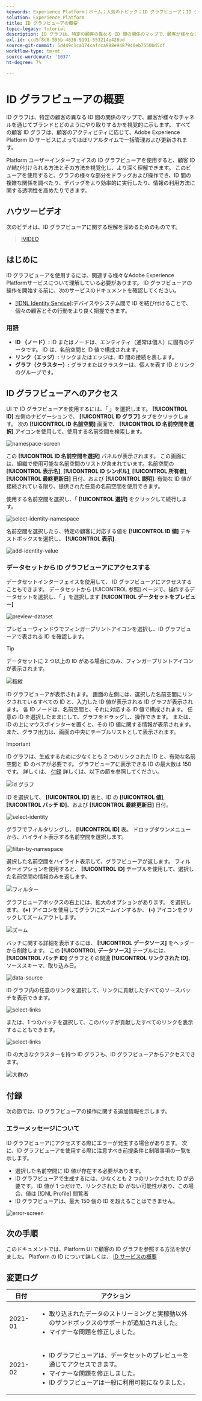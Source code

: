 ```yaml
---
keywords: Experience Platform；ホーム；人気のトピック；ID グラフビューア；ID グラフビューア；グラフビューア；グラフビューア；ID 名前空間；ID 名前空間；ID;ID サービス；ID サービス
solution: Experience Platform
title: ID グラフビューアの概要
topic-legacy: tutorial
description: ID グラフは、特定の顧客の異なる ID 間の関係のマップで、顧客が様々なチャネルを通じてブランドとどのようにやり取りするかを視覚的に示します。
exl-id: ccd5f8d8-595b-4636-9191-553214e426bd
source-git-commit: 5d449c1ca174cafcca988e9487940eb7550bd5cf
workflow-type: tm+mt
source-wordcount: '1037'
ht-degree: 7%

---
```


# ID グラフビューアの概要

ID グラフは、特定の顧客の異なる ID 間の関係のマップで、顧客が様々なチャネルを通じてブランドとどのようにやり取りするかを視覚的に示します。 すべての顧客 ID グラフは、顧客のアクティビティに応じて、Adobe Experience Platform ID サービスによってほぼリアルタイムで一括管理および更新されます。

Platform ユーザーインターフェイスの ID グラフビューアを使用すると、顧客 ID が結び付けられる方法とその方法を視覚化し、より深く理解できます。 このビューアを使用すると、グラフの様々な部分をドラッグおよび操作でき、ID 間の複雑な関係を調べたり、デバッグをより効率的に実行したり、情報の利用方法に関する透明性を高めたりできます。

## ハウツービデオ

次のビデオは、ID グラフビューアに関する理解を深めるためのものです。

>[!VIDEO](https://video.tv.adobe.com/v/331030/?quality=12&learn=on)

## はじめに

ID グラフビューアを使用するには、関連する様々なAdobe Experience Platformサービスについて理解している必要があります。 ID グラフビューアの操作を開始する前に、次のサービスのドキュメントを確認してください。

- [[!DNL Identity Service]](../home.md):デバイスやシステム間で ID を結び付けることで、個々の顧客とその行動をより良く把握できます。

### 用語

- **ID （ノード）:** ID またはノードは、エンティティ（通常は個人）に固有のデータです。 ID は、名前空間と ID 値で構成されます。
- **リンク（エッジ）:** リンクまたはエッジは、ID 間の接続を表します。
- **グラフ（クラスター）:** グラフまたはクラスターは、個人を表す ID とリンクのグループです。

## ID グラフビューアへのアクセス

UI で ID グラフビューアを使用するには、「 」を選択します。 **[!UICONTROL ID]** 左側のナビゲーションで、 **[!UICONTROL ID グラフ]** タブをクリックします。 次の **[!UICONTROL ID 名前空間]** 画面で、 **[!UICONTROL ID 名前空間を選択]** アイコンを使用して、使用する名前空間を検索します。

![namespace-screen](../images/identity-graph-viewer/identity-namespace.png)

この **[!UICONTROL ID 名前空間を選択]** パネルが表示されます。 この画面には、組織で使用可能な名前空間のリストが含まれています。名前空間の **[!UICONTROL 表示名]**, **[!UICONTROL ID シンボル]**, **[!UICONTROL 所有者]**, **[!UICONTROL 最終更新日]** 日付、および **[!UICONTROL 説明]**. 有効な ID 値が接続されている限り、提供された任意の名前空間を使用できます。

使用する名前空間を選択し、「 **[!UICONTROL 選択]** をクリックして続行します。

![select-identity-namespace](../images/identity-graph-viewer/select-identity-namespace.png)

名前空間を選択したら、特定の顧客に対応する値を **[!UICONTROL ID 値]** テキストボックスを選択し、 **[!UICONTROL 表示]**.

![add-identity-value](../images/identity-graph-viewer/identity-value-filled.png)

### データセットから ID グラフビューアにアクセスする

データセットインターフェイスを使用して、 ID グラフビューアにアクセスすることもできます。 データセットから [!UICONTROL 参照] ページで、操作するデータセットを選択し、「 」を選択します **[!UICONTROL データセットをプレビュー]**

![preview-dataset](../images/identity-graph-viewer/preview-dataset.png)

プレビューウィンドウでフィンガープリントアイコンを選択し、ID グラフビューアで表される ID を確認します。

>[!TIP]
>
>データセットに 2 つ以上の ID がある場合にのみ、フィンガープリントアイコンが表示されます。

![指紋](../images/identity-graph-viewer/fingerprint.png)

ID グラフビューアが表示されます。 画面の左側には、選択した名前空間にリンクされているすべての ID と、入力した ID 値が表示される ID グラフが表示されます。 各 ID ノードは、名前空間と、それに対応する ID 値で構成されます。 任意の ID を選択したままにして、グラフをドラッグし、操作できます。 または、ID の上にマウスポインターを置くと、その ID 値に関する情報が表示されます。 また、グラフ出力は、画面の中央にテーブルリストとして表示されます。

>[!IMPORTANT]
>
>ID グラフは、生成するために少なくとも 2 つのリンクされた ID と、有効な名前空間と ID のペアが必要です。 グラフビューアに表示できる ID の最大数は 150 です。 詳しくは、 [付録](#appendix) 詳しくは、以下の節を参照してください。

![id グラフ](../images/identity-graph-viewer/graph-viewer.png)

ID を選択して、 **[!UICONTROL ID]** 表と、ID の **[!UICONTROL 値]**, **[!UICONTROL バッチ ID]**、および **[!UICONTROL 最終更新日]** 日付。

![select-identity](../images/identity-graph-viewer/select-identity.png)

グラフでフィルタリングし、 **[!UICONTROL ID]** 表。 ドロップダウンメニューから、ハイライト表示する名前空間を選択します。

![filter-by-namespace](../images/identity-graph-viewer/filter-namespace.png)

選択した名前空間をハイライト表示して、グラフビューアが返します。 フィルターオプションを使用すると、 **[!UICONTROL ID]** テーブルを使用して、選択した名前空間の情報のみを返します。

![フィルター](../images/identity-graph-viewer/filtered.png)

グラフビューアボックスの右上には、拡大のオプションがあります。 を選択します。 **(+)** アイコンを使用してグラフにズームインするか、 **(-)** アイコンをクリックしてズームアウトします。

![ズーム](../images/identity-graph-viewer/zoom.png)

バッチに関する詳細を表示するには、 **[!UICONTROL データソース]** をヘッダーから削除します。 この **[!UICONTROL データソース]** テーブルには、 **[!UICONTROL バッチ ID]** グラフとその関連 **[!UICONTROL リンクされた ID]**、ソーススキーマ、取り込み日。

![data-source](../images/identity-graph-viewer/data-source-table.png)

ID グラフ内の任意のリンクを選択して、リンクに貢献したすべてのソースバッチを表示できます。

![select-links](../images/identity-graph-viewer/select-edge.png)

または、1 つのバッチを選択して、このバッチが貢献したすべてのリンクを表示することもできます。

![select-links](../images/identity-graph-viewer/select-batch.png)

ID の大きなクラスターを持つ ID グラフも、ID グラフビューアからアクセスできます。

![大群の](../images/identity-graph-viewer/large-cluster.png)

## 付録

次の節では、ID グラフビューアの操作に関する追加情報を示します。

### エラーメッセージについて

ID グラフビューアにアクセスする際にエラーが発生する場合があります。 次に、ID グラフビューアを使用する際に注意すべき前提条件と制限事項の一覧を示します。

- 選択した名前空間に ID 値が存在する必要があります。
- ID グラフビューアで生成するには、少なくとも 2 つのリンクされた ID が必要です。 ID 値が 1 つだけで、リンクされた ID がない可能性があり、この場合、値は [!DNL Profile] 閲覧者
- ID グラフビューアは、最大 150 個の ID を超えることはできません。

![error-screen](../images/identity-graph-viewer/error-screen.png)

## 次の手順

このドキュメントでは、Platform UI で顧客の ID グラフを参照する方法を学びました。 Platform の ID について詳しくは、 [ID サービスの概要](../home.md)

## 変更ログ

| 日付 | アクション |
| ---- | ------ |
| 2021-01 | <ul><li>取り込まれたデータのストリーミングと実稼動以外のサンドボックスのサポートが追加されました。</li><li>マイナーな問題を修正しました。</li></ul> |
| 2021-02 | <ul><li>ID グラフビューアは、データセットのプレビューを通じてアクセスできます。</li><li>マイナーな問題を修正しました。</li><li>ID グラフビューアは一般に利用可能になりました。</li></ul> |
